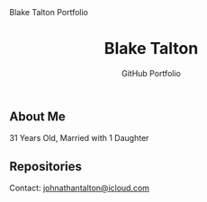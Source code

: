 <!DOCTYPE html>
<html lang="en">
<head>
  <meta charset="UTF-8">
  <meta name="viewport" content="width=device-width, initial-scale=1.0">
Blake Talton Portfolio
  <link rel="stylesheet" href="style.css">
</head>
<body>
  <header>
    <h1>Blake Talton</h1>
    <p>GitHub Portfolio</p>
  </header>
  <section id="bio">
    <h2>About Me</h2>
    <p id="user-bio">31 Years Old,
    Married with 1 Daughter</p>
  </section>
  <section id="repos">
    <h2>Repositories</h2>
    <ul id="repo-list"></ul>
  </section>
  <footer>
    <p>Contact: <a href="mailto:your.email@example.com">johnathantalton@icloud.com</a></p>
  </footer>
  <script src="script.js"></script>
</body>
</html>
